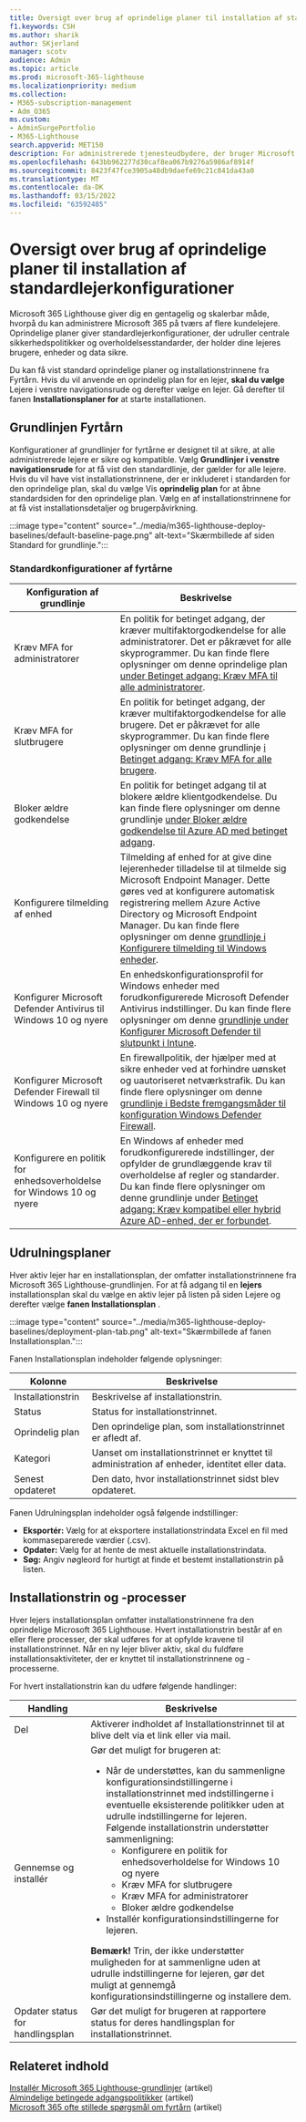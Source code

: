 ```yaml
---
title: Oversigt over brug af oprindelige planer til installation af standardlejerkonfigurationer
f1.keywords: CSH
ms.author: sharik
author: SKjerland
manager: scotv
audience: Admin
ms.topic: article
ms.prod: microsoft-365-lighthouse
ms.localizationpriority: medium
ms.collection:
- M365-subscription-management
- Adm_O365
ms.custom:
- AdminSurgePortfolio
- M365-Lighthouse
search.appverid: MET150
description: For administrerede tjenesteudbydere, der bruger Microsoft 365 Lighthouse, kan du få mere at vide om at bruge grundlinjer til at udrulle standardlejerkonfigurationer.
ms.openlocfilehash: 643bb962277d30caf8ea067b9276a5986af8914f
ms.sourcegitcommit: 8423f47fce3905a48db9daefe69c21c841da43a0
ms.translationtype: MT
ms.contentlocale: da-DK
ms.lasthandoff: 03/15/2022
ms.locfileid: "63592485"
---
```

# <a name="overview-of-using-baselines-to-deploy-standard-tenant-configurations"></a>Oversigt over brug af oprindelige planer til installation af standardlejerkonfigurationer 

Microsoft 365 Lighthouse giver dig en gentagelig og skalerbar måde, hvorpå du kan administrere Microsoft 365 på tværs af flere kundelejere. Oprindelige planer giver standardlejerkonfigurationer, der udruller centrale sikkerhedspolitikker og overholdelsesstandarder, der holder dine lejeres brugere, enheder og data sikre.

Du kan få vist standard oprindelige planer og installationstrinnene fra Fyrtårn. Hvis du vil anvende en oprindelig plan for en lejer, **skal du vælge** Lejere i venstre navigationsrude og derefter vælge en lejer. Gå derefter til fanen **Installationsplaner for** at starte installationen.

## <a name="lighthouse-baseline"></a>Grundlinjen Fyrtårn

Konfigurationer af grundlinjer for fyrtårne er designet til at sikre, at alle administrerede lejere er sikre og kompatible. Vælg **Grundlinjer i venstre navigationsrude** for at få vist den standardlinje, der gælder for alle lejere.  Hvis du vil have vist installationstrinnene, der er inkluderet i standarden for den oprindelige plan, skal du vælge Vis **oprindelig plan** for at åbne standardsiden for den oprindelige plan. Vælg en af installationstrinnene for at få vist installationsdetaljer og brugerpåvirkning.

:::image type="content" source="../media/m365-lighthouse-deploy-baselines/default-baseline-page.png" alt-text="Skærmbillede af siden Standard for grundlinje.":::

### <a name="default-lighthouse-configurations"></a>Standardkonfigurationer af fyrtårne

| Konfiguration af grundlinje | Beskrivelse |
|--|--|
| Kræv MFA for administratorer | En politik for betinget adgang, der kræver multifaktorgodkendelse for alle administratorer. Det er påkrævet for alle skyprogrammer. Du kan finde flere oplysninger om denne oprindelige plan [under Betinget adgang: Kræv MFA til alle administratorer](/azure/active-directory/conditional-access/howto-conditional-access-policy-admin-mfa).|
| Kræv MFA for slutbrugere | En politik for betinget adgang, der kræver multifaktorgodkendelse for alle brugere.  Det er påkrævet for alle skyprogrammer. Du kan finde flere oplysninger om denne grundlinje [i Betinget adgang: Kræv MFA for alle brugere](/azure/active-directory/conditional-access/howto-conditional-access-policy-all-users-mfa). |
| Bloker ældre godkendelse | En politik for betinget adgang til at blokere ældre klientgodkendelse. Du kan finde flere oplysninger om denne grundlinje [under Bloker ældre godkendelse til Azure AD med betinget adgang](/azure/active-directory/conditional-access/block-legacy-authentication).|
| Konfigurere tilmelding af enhed | Tilmelding af enhed for at give dine lejerenheder tilladelse til at tilmelde sig Microsoft Endpoint Manager. Dette gøres ved at konfigurere automatisk registrering mellem Azure Active Directory og Microsoft Endpoint Manager. Du kan finde flere oplysninger om denne [grundlinje i Konfigurere tilmelding til Windows enheder](/mem/intune/enrollment/windows-enroll). |
| Konfigurer Microsoft Defender Antivirus til Windows 10 og nyere | En enhedskonfigurationsprofil for Windows enheder med forudkonfigurerede Microsoft Defender Antivirus indstillinger. Du kan finde flere oplysninger om denne [grundlinje under Konfigurer Microsoft Defender til slutpunkt i Intune](/mem/intune/protect/advanced-threat-protection-configure).|
| Konfigurer Microsoft Defender Firewall til Windows 10 og nyere | En firewallpolitik, der hjælper med at sikre enheder ved at forhindre uønsket og uautoriseret netværkstrafik. Du kan finde flere oplysninger om denne [grundlinje i Bedste fremgangsmåder til konfiguration Windows Defender Firewall](/windows/security/threat-protection/windows-firewall/best-practices-configuring).  |
| Konfigurere en politik for enhedsoverholdelse for Windows 10 og nyere | En Windows af enheder med forudkonfigurerede indstillinger, der opfylder de grundlæggende krav til overholdelse af regler og standarder. Du kan finde flere oplysninger om denne grundlinje under [Betinget adgang: Kræv kompatibel eller hybrid Azure AD-enhed, der er forbundet](/azure/active-directory/conditional-access/howto-conditional-access-policy-compliant-device). |

## <a name="deployment-plans"></a>Udrulningsplaner

Hver aktiv lejer har en installationsplan, der omfatter installationstrinnene fra Microsoft 365 Lighthouse-grundlinjen. For at få adgang til en **lejers** installationsplan skal du vælge en aktiv lejer på listen på siden Lejere og derefter vælge **fanen Installationsplan** .

:::image type="content" source="../media/m365-lighthouse-deploy-baselines/deployment-plan-tab.png" alt-text="Skærmbillede af fanen Installationsplan.":::

Fanen Installationsplan indeholder følgende oplysninger:


|Kolonne  |Beskrivelse  |
|---------|---------|
|Installationstrin     |  Beskrivelse af installationstrin.       |
|Status     |Status for installationstrinnet.         |
|Oprindelig plan     |Den oprindelige plan, som installationstrinnet er afledt af.         |
|Kategori     | Uanset om installationstrinnet er knyttet til administration af enheder, identitet eller data.        |
|Senest opdateret    | Den dato, hvor installationstrinnet sidst blev opdateret.        |


Fanen Udrulningsplan indeholder også følgende indstillinger:

- **Eksportér:** Vælg for at eksportere installationstrindata Excel en fil med kommaseparerede værdier (.csv).
- **Opdater:** Vælg for at hente de mest aktuelle installationstrindata.
- **Søg:** Angiv nøgleord for hurtigt at finde et bestemt installationstrin på listen.

## <a name="deployment-steps-and-processes"></a>Installationstrin og -processer

Hver lejers installationsplan omfatter installationstrinnene fra den oprindelige Microsoft 365 Lighthouse. Hvert installationstrin består af en eller flere processer, der skal udføres for at opfylde kravene til installationstrinnet. Når en ny lejer bliver aktiv, skal du fuldføre installationsaktiviteter, der er knyttet til installationstrinnene og -processerne.

For hvert installationstrin kan du udføre følgende handlinger:

|Handling  |Beskrivelse  |
|---------|---------|
| Del    |  Aktiverer indholdet af Installationstrinnet til at blive delt via et link eller via mail.    |
| Gennemse og installér    |  Gør det muligt for brugeren at: <ul><li>Når de understøttes, kan du sammenligne konfigurationsindstillingerne i installationstrinnet med indstillingerne i eventuelle eksisterende politikker uden at udrulle indstillingerne for lejeren.<br>Følgende installationstrin understøtter sammenligning:</br><ul><li>Konfigurere en politik for enhedsoverholdelse for Windows 10 og nyere</li><li>Kræv MFA for slutbrugere</li><li>Kræv MFA for administratorer</li><li>Bloker ældre godkendelse</li></ul></li> <li>Installér konfigurationsindstillingerne for lejeren.</li></ul>**Bemærk!** Trin, der ikke understøtter muligheden for at sammenligne uden at udrulle indstillingerne for lejeren, gør det muligt at gennemgå konfigurationsindstillingerne og installere dem.|
| Opdater status for handlingsplan    |  Gør det muligt for brugeren at rapportere status for deres handlingsplan for installationstrinnet.      |

## <a name="related-content"></a>Relateret indhold

[Installér Microsoft 365 Lighthouse-grundlinjer](m365-lighthouse-deploy-baselines.md) (artikel)\
[Almindelige betingede adgangspolitikker](/azure/active-directory/conditional-access/concept-conditional-access-policy-common) (artikel)\
[Microsoft 365 ofte stillede spørgsmål om fyrtårn](m365-lighthouse-faq.yml) (artikel)
